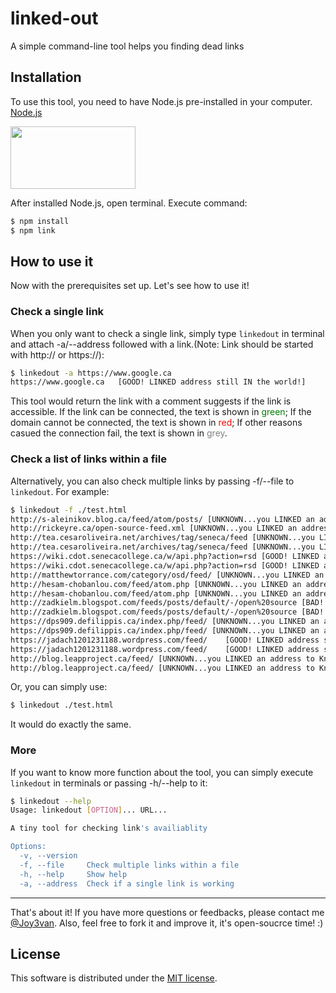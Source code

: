 # linked-out

A simple command-line tool helps you finding dead links

## Installation

To use this tool, you need to have Node.js pre-installed in your computer.
[Node.js](https://nodejs.org/en/download/) 

<img src="https://nodejs.org//static/images/logos/nodejs-new-pantone-black.svg" width="200" height="100">

After installed Node.js, open terminal. Execute command:
```bash
$ npm install
$ npm link
```

## How to use it

Now with the prerequisites set up. Let's see how to use it!

### Check a single link

When you only want to check a single link, simply type ```linkedout``` in terminal and attach -a/--address followed with a link.(Note: Link should be started with http:// or https://):
```bash
$ linkedout -a https://www.google.ca 
https://www.google.ca   [GOOD! LINKED address still IN the world!]
```
This tool would return the link with a comment suggests if the link is accessible.
If the link can be connected, the text is shown in <span style="color:green">green</span>; If the domain cannot be connected, the text is shown in <span style="color:red">red</span>;
If other reasons casued the connection fail, the text is shown in <span style="color:grey">grey</span>.

### Check a list of links within a file

Alternatively, you can also check multiple links by passing -f/--file to ```linkedout```. For example:
```bash
$ linkedout -f ./test.html
http://s-aleinikov.blog.ca/feed/atom/posts/ [UNKNOWN...you LINKED an address to Knowhere?]
http://rickeyre.ca/open-source-feed.xml [UNKNOWN...you LINKED an address to Knowhere?]
http://tea.cesaroliveira.net/archives/tag/seneca/feed [UNKNOWN...you LINKED an address to Knowhere?]
http://tea.cesaroliveira.net/archives/tag/seneca/feed [UNKNOWN...you LINKED an address to Knowhere?]
https://wiki.cdot.senecacollege.ca/w/api.php?action=rsd [GOOD! LINKED address still IN the world!]
https://wiki.cdot.senecacollege.ca/w/api.php?action=rsd [GOOD! LINKED address still IN the world!]
http://matthewtorrance.com/category/osd/feed/ [UNKNOWN...you LINKED an address to Knowhere?]
http://hesam-chobanlou.com/feed/atom.php [UNKNOWN...you LINKED an address to Knowhere?]
http://hesam-chobanlou.com/feed/atom.php [UNKNOWN...you LINKED an address to Knowhere?]
http://zadkielm.blogspot.com/feeds/posts/default/-/open%20source [BAD! LINKED address is OUT of this dimension :(]
http://zadkielm.blogspot.com/feeds/posts/default/-/open%20source [BAD! LINKED address is OUT of this dimension :(]
https://dps909.defilippis.ca/index.php/feed/ [UNKNOWN...you LINKED an address to Knowhere?]
https://dps909.defilippis.ca/index.php/feed/ [UNKNOWN...you LINKED an address to Knowhere?]
https://jadach1201231188.wordpress.com/feed/    [GOOD! LINKED address still IN the world!]
https://jadach1201231188.wordpress.com/feed/    [GOOD! LINKED address still IN the world!]
http://blog.leapproject.ca/feed/ [UNKNOWN...you LINKED an address to Knowhere?]
http://blog.leapproject.ca/feed/ [UNKNOWN...you LINKED an address to Knowhere?]
```
Or, you can simply use:
```bash
$ linkedout ./test.html
```
It would do exactly the same.
### More

If you want to know more function about the tool, you can simply execute ```linkedout``` in terminals or passing -h/--help to it:
```bash
$ linkedout --help
Usage: linkedout [OPTION]... URL...

A tiny tool for checking link's availiablity

Options:
  -v, --version                                                        [boolean]
  -f, --file     Check multiple links within a file
  -h, --help     Show help                                             [boolean]
  -a, --address  Check if a single link is working                      [string]
```

---
That's about it! If you have more questions or feedbacks, please contact me [@Joy3van](https://github.com/Joy3van).
Also, feel free to fork it and improve it, it's open-soucrce time! :)

## License

This software is distributed under the [MIT license](https://github.com/Joy3van/linked-out/blob/main/LICENSE).
